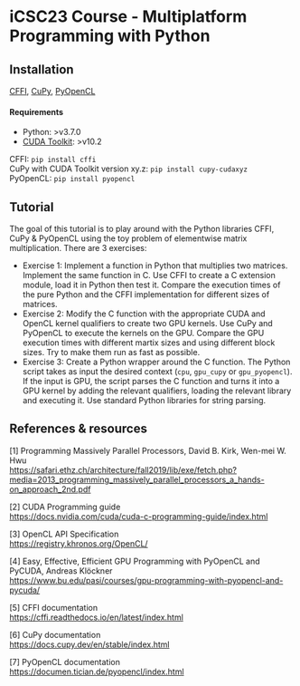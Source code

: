 # iCSC23 Course - Multiplatform Programming with Python

## Installation
[CFFI](https://cffi.readthedocs.io/en/latest/installation.html), [CuPy](https://docs.cupy.dev/en/stable/install.html), [PyOpenCL](https://documen.tician.de/pyopencl/misc.html)
#### Requirements
- Python: >v3.7.0
- [CUDA Toolkit](https://developer.nvidia.com/cuda-toolkit): >v10.2

CFFI: `pip install cffi` </br>
CuPy with CUDA Toolkit version xy.z: `pip install cupy-cudaxyz` </br>
PyOpenCL: `pip install pyopencl` </br>

## Tutorial

The goal of this tutorial is to play around with the Python libraries CFFI, CuPy & PyOpenCL using the toy problem of elementwise matrix multiplication. There are 3 exercises:
- Exercise 1: Implement a function in Python that multiplies two matrices. Implement the same function in C. Use CFFI to create a C extension module, load it in Python then test it. Compare the execution times of the pure Python and the CFFI implementation for different sizes of matrices.
- Exercise 2: Modify the C function with the appropriate CUDA and OpenCL kernel qualifiers to create two GPU kernels. Use CuPy and PyOpenCL to execute the kernels on the GPU. Compare the GPU execution times with different martix sizes and using different block sizes. Try to make them run as fast as possible.
- Exercise 3: Create a Python wrapper around the C function. The Python script takes as input the desired context (`cpu`, `gpu_cupy` or `gpu_pyopencl`). If the input is GPU, the script parses the C function and turns it into a GPU kernel by adding the relevant qualifiers, loading the relevant library and executing it. Use standard Python libraries for string parsing.

## References & resources

[1] Programming Massively Parallel Processors, David B. Kirk, Wen-mei W. Hwu </br>
https://safari.ethz.ch/architecture/fall2019/lib/exe/fetch.php?media=2013_programming_massively_parallel_processors_a_hands-on_approach_2nd.pdf

[2] CUDA Programming guide </br> 
https://docs.nvidia.com/cuda/cuda-c-programming-guide/index.html

[3] OpenCL API Specification </br> 
https://registry.khronos.org/OpenCL/

[4] Easy, Effective, Efficient GPU Programming with PyOpenCL and PyCUDA, Andreas Klöckner </br> 
https://www.bu.edu/pasi/courses/gpu-programming-with-pyopencl-and-pycuda/

[5] CFFI documentation </br> 
https://cffi.readthedocs.io/en/latest/index.html

[6] CuPy documentation </br> 
https://docs.cupy.dev/en/stable/index.html

[7] PyOpenCL documentation </br> 
https://documen.tician.de/pyopencl/index.html
